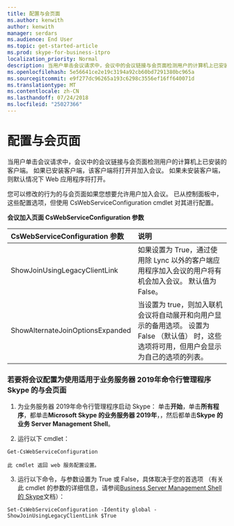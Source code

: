 ```yaml
---
title: 配置与会页面
ms.author: kenwith
author: kenwith
manager: serdars
ms.audience: End User
ms.topic: get-started-article
ms.prod: skype-for-business-itpro
localization_priority: Normal
description: 当用户单击会议请求中，会议中的会议链接与会页面检测用户的计算机上已安装的客户端。 如果已安装客户端，该客户端将打开并加入会议。 如果未安装客户端，则默认情况下 Web 应用程序将打开。
ms.openlocfilehash: 5e56641ce2e19c3194a92cb60bd7291380bc965a
ms.sourcegitcommit: e9f277dc96265a193c6298c3556ef16ff640071d
ms.translationtype: MT
ms.contentlocale: zh-CN
ms.lasthandoff: 07/24/2018
ms.locfileid: "25027366"
---
```

# <a name="configure-the-meeting-join-page"></a>配置与会页面

当用户单击会议请求中，会议中的会议链接与会页面检测用户的计算机上已安装的客户端。 如果已安装客户端，该客户端将打开并加入会议。 如果未安装客户端，则默认情况下 Web 应用程序将打开。
  
您可以修改的行为的与会页面如果您想要允许用户加入会议。 已从控制面板中，这些配置选项，但使用 CsWebServiceConfiguration cmdlet 对其进行配置。
  
**会议加入页面 CsWebServiceConfiguration 参数**

|**CsWebServiceConfiguration 参数**|**说明**|
|:-----|:-----|
|ShowJoinUsingLegacyClientLink  <br/> |如果设置为 True，通过使用除 Lync 以外的客户端应用程序加入会议的用户将有机会加入会议。 默认值为 False。  <br/> |
|ShowAlternateJoinOptionsExpanded  <br/> |当设置为 true，则加入联机会议将自动展开和向用户显示的备用选项。 设置为 False （默认值） 时，这些选项将可用，但用户会显示为自己的选项的列表。  <br/> |
   
### <a name="to-configure-the-meeting-join-page-by-using-skype-for-business-server-2019-management-shell"></a>若要将会议配置为使用适用于业务服务器 2019年命令行管理程序 Skype 的与会页面

1. 为业务服务器 2019年命令行管理程序启动 Skype： 单击**开始**，单击**所有程序**，都单击**Microsoft Skype 的业务服务器 2019年**，，然后都单击**Skype 的业务 Server Management Shell**。
    
2. 运行以下 cmdlet： 
    
  ```
  Get-CsWebServiceConfiguration
  ```

    此 cmdlet 返回 web 服务配置设置。
    
3. 运行以下命令，与参数设置为 True 或 False，具体取决于您的首选项 （有关此 cmdlet 的参数的详细信息，请参阅[Business Server Management Shell 的 Skype](../../SfbServer/manage/management-shell.md)文档）：
    
  ```
  Set-CsWebServiceConfiguration -Identity global -ShowJoinUsingLegacyClientLink $True
  ```


